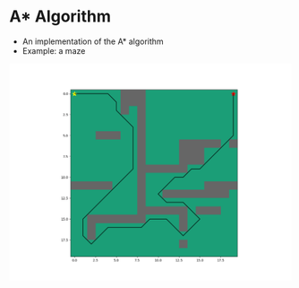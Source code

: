 # A* Algorithm

- An implementation of the A* algorithm
- Example: a maze

![alt text](https://github.com/autonomous-viranjan/A-star/blob/main/astar-on-maze.png)
